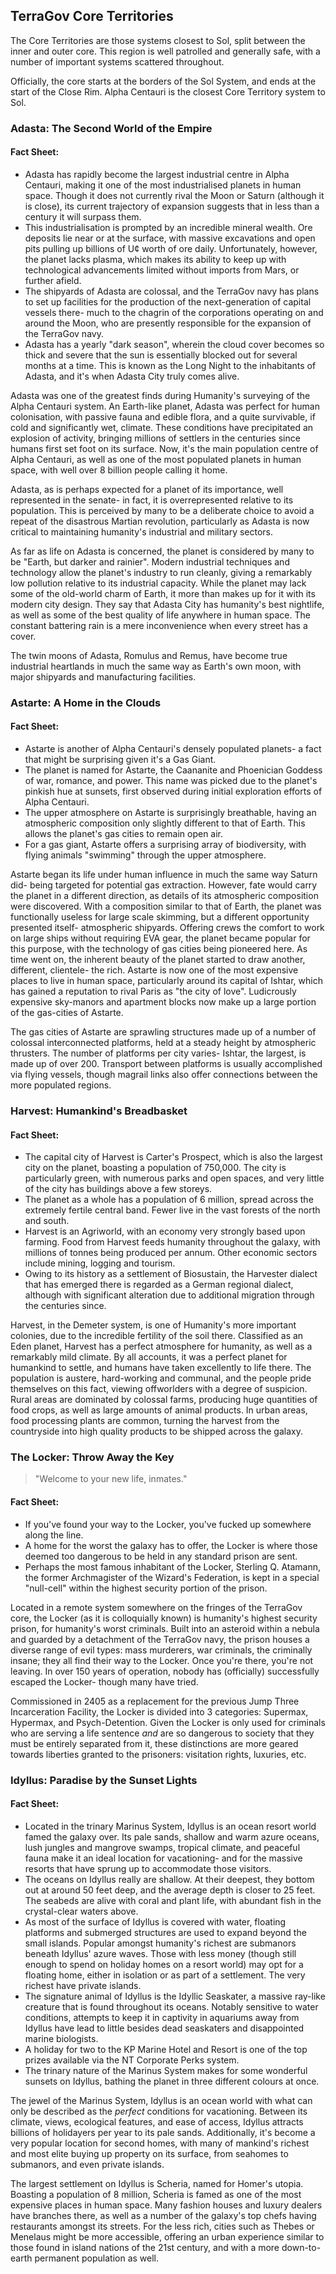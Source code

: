 ## TerraGov Core Territories

The Core Territories are those systems closest to Sol, split between the inner and outer core. This region is well patrolled and generally safe, with a number of important systems scattered throughout.

Officially, the core starts at the borders of the Sol System, and ends at the start of the Close Rim. Alpha Centauri is the closest Core Territory system to Sol.

### Adasta: The Second World of the Empire

#### Fact Sheet:
* Adasta has rapidly become the largest industrial centre in Alpha Centauri, making it one of the most industrialised planets in human space. Though it does not currently rival the Moon or Saturn (although it is close), its current trajectory of expansion suggests that in less than a century it will surpass them.
* This industrialisation is prompted by an incredible mineral wealth. Ore deposits lie near or at the surface, with massive excavations and open pits pulling up billions of U¢ worth of ore daily. Unfortunately, however, the planet lacks plasma, which makes its ability to keep up with technological advancements limited without imports from Mars, or further afield.
* The shipyards of Adasta are colossal, and the TerraGov navy has plans to set up facilities for the production of the next-generation of capital vessels there- much to the chagrin of the corporations operating on and around the Moon, who are presently responsible for the expansion of the TerraGov navy.
* Adasta has a yearly "dark season", wherein the cloud cover becomes so thick and severe that the sun is essentially blocked out for several months at a time. This is known as the Long Night to the inhabitants of Adasta, and it's when Adasta City truly comes alive.

Adasta was one of the greatest finds during Humanity's surveying of the Alpha Centauri system. An Earth-like planet, Adasta was perfect for human colonisation, with passive fauna and edible flora, and a quite survivable, if cold and significantly wet, climate. These conditions have precipitated an explosion of activity, bringing millions of settlers in the centuries since humans first set foot on its surface. Now, it's the main population centre of Alpha Centauri, as well as one of the most populated planets in human space, with well over 8 billion people calling it home.

Adasta, as is perhaps expected for a planet of its importance, well represented in the senate- in fact, it is overrepresented relative to its population. This is perceived by many to be a deliberate choice to avoid a repeat of the disastrous Martian revolution, particularly as Adasta is now critical to maintaining humanity's industrial and military sectors.

As far as life on Adasta is concerned, the planet is considered by many to be "Earth, but darker and rainier". Modern industrial techniques and technology allow the planet's industry to run cleanly, giving a remarkably low pollution relative to its industrial capacity. While the planet may lack some of the old-world charm of Earth, it more than makes up for it with its modern city design. They say that Adasta City has humanity's best nightlife, as well as some of the best quality of life anywhere in human space. The constant battering rain is a mere inconvenience when every street has a cover.

The twin moons of Adasta, Romulus and Remus, have become true industrial heartlands in much the same way as Earth's own moon, with major shipyards and manufacturing facilities.

### Astarte: A Home in the Clouds

#### Fact Sheet:
* Astarte is another of Alpha Centauri's densely populated planets- a fact that might be surprising given it's a Gas Giant.
* The planet is named for Astarte, the Caananite and Phoenician Goddess of war, romance, and power. This name was picked due to the planet's pinkish hue at sunsets, first observed during initial exploration efforts of Alpha Centauri.
* The upper atmosphere on Astarte is surprisingly breathable, having an atmospheric composition only slightly different to that of Earth. This allows the planet's gas cities to remain open air.
* For a gas giant, Astarte offers a surprising array of biodiversity, with flying animals "swimming" through the upper atmosphere.

Astarte began its life under human influence in much the same way Saturn did- being targeted for potential gas extraction. However, fate would carry the planet in a different direction, as details of its atmospheric composition were discovered. With a composition similar to that of Earth, the planet was functionally useless for large scale skimming, but a different opportunity presented itself- atmospheric shipyards. Offering crews the comfort to work on large ships without requiring EVA gear, the planet became popular for this purpose, with the technology of gas cities being pioneered here. As time went on, the inherent beauty of the planet started to draw another, different, clientele- the rich. Astarte is now one of the most expensive places to live in human space, particularly around its capital of Ishtar, which has gained a reputation to rival Paris as "the city of love". Ludicrously expensive sky-manors and apartment blocks now make up a large portion of the gas-cities of Astarte.

The gas cities of Astarte are sprawling structures made up of a number of colossal interconnected platforms, held at a steady height by atmospheric thrusters. The number of platforms per city varies- Ishtar, the largest, is made up of over 200. Transport between platforms is usually accomplished via flying vessels, though magrail links also offer connections between the more populated regions.

### Harvest: Humankind's Breadbasket

#### Fact Sheet:
* The capital city of Harvest is Carter's Prospect, which is also the largest city on the planet, boasting a population of 750,000. The city is particularly green, with numerous parks and open spaces, and very little of the city has buildings above a few storeys.
* The planet as a whole has a population of 6 million, spread across the extremely fertile central band. Fewer live in the vast forests of the north and south.
* Harvest is an Agriworld, with an economy very strongly based upon farming. Food from Harvest feeds humanity throughout the galaxy, with millions of tonnes being produced per annum. Other economic sectors include mining, logging and tourism.
* Owing to its history as a settlement of Biosustain, the Harvester dialect that has emerged there is regarded as a German regional dialect, although with significant alteration due to additional migration through the centuries since.

Harvest, in the Demeter system, is one of Humanity's more important colonies, due to the incredible fertility of the soil there. Classified as an Eden planet, Harvest has a perfect atmosphere for humanity, as well as a remarkably mild climate. By all accounts, it was a perfect planet for humankind to settle, and humans have taken excellently to life there. The population is austere, hard-working and communal, and the people pride themselves on this fact, viewing offworlders with a degree of suspicion. Rural areas are dominated by colossal farms, producing huge quantities of food crops, as well as large amounts of animal products. In urban areas, food processing plants are common, turning the harvest from the countryside into high quality products to be shipped across the galaxy.

### The Locker: Throw Away the Key
> "Welcome to your new life, inmates."

#### Fact Sheet:
* If you've found your way to the Locker, you've fucked up somewhere along the line.
* A home for the worst the galaxy has to offer, the Locker is where those deemed too dangerous to be held in any standard prison are sent.
* Perhaps the most famous inhabitant of the Locker, Sterling Q. Atamann, the former Archmagister of the Wizard's Federation, is kept in a special "null-cell" within the highest security portion of the prison.

Located in a remote system somewhere on the fringes of the TerraGov core, the Locker (as it is colloquially known) is humanity's highest security prison, for humanity's worst criminals. Built into an asteroid within a nebula and guarded by a detachment of the TerraGov navy, the prison houses a diverse range of evil types: mass murderers, war criminals, the criminally insane; they all find their way to the Locker. Once you're there, you're not leaving. In over 150 years of operation, nobody has (officially) successfully escaped the Locker- though many have tried.

Commissioned in 2405 as a replacement for the previous Jump Three Incarceration Facility, the Locker is divided into 3 categories: Supermax, Hypermax, and Psych-Detention. Given the Locker is only used for criminals who are serving a life sentence *and* are so dangerous to society that they must be entirely separated from it, these distinctions are more geared towards liberties granted to the prisoners: visitation rights, luxuries, etc.

### Idyllus: Paradise by the Sunset Lights

#### Fact Sheet:
* Located in the trinary Marinus System, Idyllus is an ocean resort world famed the galaxy over. Its pale sands, shallow and warm azure oceans, lush jungles and mangrove swamps, tropical climate, and peaceful fauna make it an ideal location for vacationing- and for the massive resorts that have sprung up to accommodate those visitors.
* The oceans on Idyllus really are shallow. At their deepest, they bottom out at around 50 feet deep, and the average depth is closer to 25 feet. The seabeds are alive with coral and plant life, with abundant fish in the crystal-clear waters above.
* As most of the surface of Idyllus is covered with water, floating platforms and submerged structures are used to expand beyond the small islands. Popular amongst humanity's richest are submanors beneath Idyllus' azure waves. Those with less money (though still enough to spend on holiday homes on a resort world) may opt for a floating home, either in isolation or as part of a settlement. The very richest have private islands.
* The signature animal of Idyllus is the Idyllic Seaskater, a massive ray-like creature that is found throughout its oceans. Notably sensitive to water conditions, attempts to keep it in captivity in aquariums away from Idyllus have lead to little besides dead seaskaters and disappointed marine biologists.
* A holiday for two to the KP Marine Hotel and Resort is one of the top prizes available via the NT Corporate Perks system.
* The trinary nature of the Marinus System makes for some wonderful sunsets on Idyllus, bathing the planet in three different colours at once.

The jewel of the Marinus System, Idyllus is an ocean world with what can only be described as the *perfect* conditions for vacationing. Between its climate, views, ecological features, and ease of access, Idyllus attracts billions of holidayers per year to its pale sands. Additionally, it's become a very popular location for second homes, with many of mankind's richest and most elite buying up property on its surface, from seahomes to submanors, and even private islands.

The largest settlement on Idyllus is Scheria, named for Homer's utopia. Boasting a population of 8 million, Scheria is famed as one of the most expensive places in human space. Many fashion houses and luxury dealers have branches there, as well as a number of the galaxy's top chefs having restaurants amongst its streets. For the less rich, cities such as Thebes or Menelaus might be more accessible, offering an urban experience similar to those found in island nations of the 21st century, and with a more down-to-earth permanent population as well.
